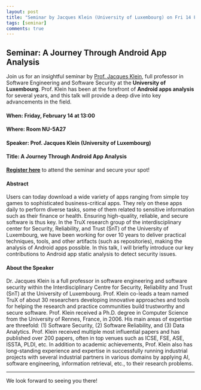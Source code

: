 ```yaml
---
layout: post
title: "Seminar by Jacques Klein (University of Luxembourg) on Fri 14 February at 13:00"
tags: [seminar]
comments: true
---
```


## Seminar: A Journey Through Android App Analysis

Join us for an insightful seminar by [Prof. Jacques Klein](https://jacquesklein2302.github.io/), full professor in Software Engineering and Software Security at the **University of Luxembourg**. Prof. Klein has been at the forefront of **Android apps analysis** for several years, and this talk will provide a deep dive into key advancements in the field.

#### When: Friday, February 14 at 13:00  
#### Where: Room NU-5A27  
#### Speaker: Prof. Jacques Klein (University of Luxembourg)  
#### **Title:** A Journey Through Android App Analysis  

**[Register here](https://forms.gle/KcitsbvWDLbvPFT76)** to attend the seminar and secure your spot!


#### Abstract
Users can today download a wide variety of apps ranging from simple toy games to sophisticated business-critical apps. They rely on these apps daily to perform diverse tasks, some of them related to sensitive information such as their finance or health. Ensuring high-quality, reliable, and secure software is thus key. In the TruX research group of the interdisciplinary center for Security, Reliability, and Trust (SnT) of the University of Luxembourg, we have been working for over 10 years to deliver practical techniques, tools, and other artifacts (such as repositories), making the analysis of Android apps possible. In this talk, I will briefly introduce our key contributions to Android app static analysis to detect security issues. 

#### About the Speaker
Dr. Jacques Klein is a full professor in software engineering and software security within the Interdisciplinary Centre for Security, Reliability and Trust (SnT) at the University of Luxembourg. Prof. Klein co-leads a team named TruX of about 30 researchers developing innovative approaches and tools for helping the research and practice communities build trustworthy and secure software. Prof. Klein received a Ph.D. degree in Computer Science from the University of Rennes, France, in 2006. His main areas of expertise are threefold: (1) Software Security, (2) Software Reliability, and (3) Data Analytics. Prof. Klein received multiple most influential papers and has published over 200 papers, often in top venues such as ICSE, FSE, ASE, ISSTA, PLDI, etc. In addition to academic achievements, Prof. Klein also has long-standing experience and expertise in successfully running industrial projects with several industrial partners in various domains by applying AI, software engineering, information retrieval, etc., to their research problems.


---
We look forward to seeing you there!
